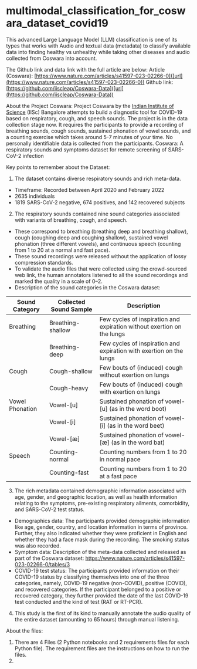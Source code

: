 # multimodal_classification_for_coswara_dataset_covid19
This advanced Large Language Model (LLM) classification is one of its types that works with Audio and textual data (metadata) to classify available data into finding healthy vs unhealthy while taking other diseases and audio collected from Coswara into account.

The Github link and data link with the full article are below:
Article (Coswara): [https://www.nature.com/articles/s41597-023-02266-0]([url](https://www.nature.com/articles/s41597-023-02266-0))
Github link: [https://github.com/iiscleap/Coswara-Data]([url](https://github.com/iiscleap/Coswara-Data))

About the Project Coswara:
Project Coswara by the [Indian Institute of Science]([url](https://www.iisc.ac.in/)) (IISc) Bangalore attempts to build a diagnostic tool for COVID-19 based on respiratory, cough, and speech sounds. The project is in the data collection stage now. It requires the participants to provide a recording of breathing sounds, cough sounds, sustained phonation of vowel sounds, and a counting exercise which takes around 5-7 minutes of your time. No personally identifiable data is collected from the participants.
Coswara: A respiratory sounds and symptoms dataset for remote screening of SARS-CoV-2 infection

Key points to remember about the Dataset:

1.	The dataset contains diverse respiratory sounds and rich meta-data.
  * Timeframe: Recorded between April 2020 and February 2022 
  *	2635 individuals 
  *	1819 SARS-CoV-2 negative, 674 positives, and 142 recovered subjects

2.	The respiratory sounds contained nine sound categories associated with variants of breathing, cough, and speech. 
  *	These correspond to breathing (breathing deep and breathing shallow), cough (coughing deep and coughing shallow), sustained vowel phonation (three different vowels), and continuous   speech (counting from 1 to 20 at a normal and fast pace).
  *	These sound recordings were released without the application of lossy compression standards.
  *	To validate the audio files that were collected using the crowd-sourced web link, the human annotators listened to all the sound recordings and marked the quality in a scale of 0–2. 
  *	Description of the sound categories in the Coswara dataset:

| Sound Category    | Collected Sound Sample | Description                                                    |
|-------------------|-------------------------|----------------------------------------------------------------|
| Breathing     | Breathing-shallow       | Few cycles of inspiration and expiration without exertion on the lungs |
|                   | Breathing-deep          | Few cycles of inspiration and expiration with exertion on the lungs    |
| Cough         | Cough-shallow           | Few bouts of (induced) cough without exertion on lungs                |
|                   | Cough-heavy             | Few bouts of (induced) cough with exertion on lungs                   |
| Vowel Phonation| Vowel-[u]               | Sustained phonation of vowel-[u] (as in the word boot)                |
|                   | Vowel-[i]               | Sustained phonation of vowel-[i] (as in the word beet)                |
|                   | Vowel-[æ]               | Sustained phonation of vowel-[æ] (as in the word bat)                 |
| Speech        | Counting-normal         | Counting numbers from 1 to 20 in normal pace                          |
|                   | Counting-fast           | Counting numbers from 1 to 20 at a fast pace                            |

 

3.	The rich metadata contained demographic information associated with age, gender, and geographic location, as well as health information relating to the symptoms, pre-existing respiratory ailments, comorbidity, and SARS-CoV-2 test status.
  *	Demographics data: The participants provided demographic information like age, gender, country, and location information in terms of province. Further, they also indicated whether they were proficient in English and whether they had a face mask during the recording. The smoking status was also recorded.
  *	Symptom data: Description of the meta-data collected and released as part of the Coswara dataset:
  https://www.nature.com/articles/s41597-023-02266-0/tables/3
  *	COVID-19 test status: The participants provided information on their COVID-19 status by classifying themselves into one of the three categories, namely, COVID-19 negative (non-COVID), positive (COVID), and recovered categories. If the participant belonged to a positive or recovered category, they further provided the date of the last COVID-19 test conducted and the kind of test (RAT or RT-PCR).

4.	This study is the first of its kind to manually annotate the audio quality of the entire dataset (amounting to 65 hours) through manual listening.

About the files:
1. There are 4 Files (2 Python notebooks and 2 requirements files for each Python file). The requirement files are the instructions on how to run the files.
2. 

